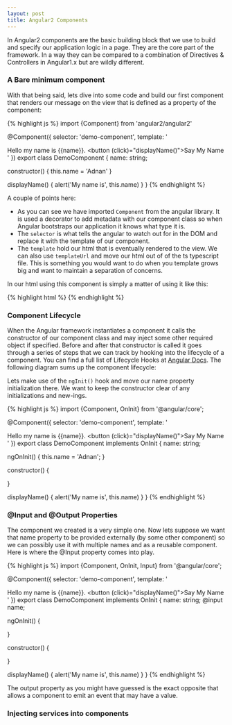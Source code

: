 ```yaml
---
layout: post
title: Angular2 Components
---
```


In Angular2 components are the basic building block that we use to build and specify our application logic in a page. They are the core part of the framework. In a way they can be compared to a combination of Directives & Controllers in Angular1.x but are wildly different.

### A Bare minimum component
With that being said, lets dive into some code and build our first component that renders our message on the view that is defined as a property of the component:

{% highlight js %}
import {Component} from 'angular2/angular2'

@Component({
  selector: 'demo-component',
  template: '<div>Hello my name is {{name}}. <button (click)="displayName()">Say My Name</button></div>'
})
export class DemoComponent {
  name: string;
  
  constructor() {
    this.name = 'Adnan'
  }
  
  displayName() {
    alert('My name is', this.name)
  }
}
{% endhighlight %}

A couple of points here:

* As you can see we have imported <code>Component</code> from the angular library. It is used a decorator to add metadata with our component class so
  when Angular bootstraps our application it knows what type it is.
* The <code>selector</code> is what tells the angular to watch out for in the DOM and replace it with the template of our component. 
* The <code>template</code> hold our html that is eventually rendered to the view. We can also use <code>templateUrl</code> and move our html out of of the ts typescript file. This is something you would want to do when you template grows big and want to maintain a separation of concerns.

In our html using this component is simply a matter of using it like this:

{% highlight html %}
<demo-component></demo-component>
{% endhighlight %}

### Component Lifecycle

When the Angular framework instantiates a component it calls the constructor of our component class and may inject some other required object if specified. Before and after that constructor is called it goes through a series of steps that we can track by hooking into the lifecycle of a component. You can find a full list of Lifecycle Hooks at <a href="https://angular.io/docs/ts/latest/guide/lifecycle-hooks.html">Angular Docs</a>. The following diagram sums up the component lifecycle:


Lets make use of the <code>ngInit()</code> hook and move our name property initialization there. We want to keep the constructor clear of any initializations and new-ings.

{% highlight js %}
import {Component, OnInit} from '@angular/core';

@Component({
  selector: 'demo-component',
  template: '<div>Hello my name is {{name}}. <button (click)="displayName()">Say My Name</button></div>'
})
export class DemoComponent implements OnInit {
  name: string;
  
  ngOnInit() { 
    this.name = 'Adnan'; 
  }
  
  constructor() {
    
  }
  
  displayName() {
    alert('My name is', this.name)
  }
}
{% endhighlight %}


### @Input and @Output Properties
The component we created is a very simple one. Now lets suppose we want that name property to be provided externally (by some other component) so we can
possibly use it with multiple names and as a reusable component. Here is where the @Input property comes into play.


{% highlight js %}
import {Component, OnInit, Input} from '@angular/core';

@Component({
  selector: 'demo-component',
  template: '<div>Hello my name is {{name}}. <button (click)="displayName()">Say My Name</button></div>'
})
export class DemoComponent implements OnInit {
  name: string;
  @input name;
  
  ngOnInit() { 
     
  }
  
  constructor() {
    
  }
  
  displayName() {
    alert('My name is', this.name)
  }
}
{% endhighlight %}

The output property as you might have guessed is the exact opposite that allows a component to emit an event that may have a value.

### Injecting services into components

###










